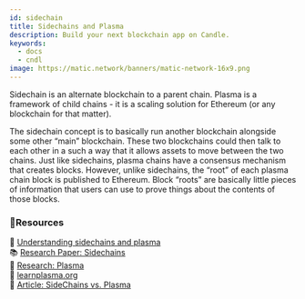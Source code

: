 ```yaml
---
id: sidechain
title: Sidechains and Plasma
description: Build your next blockchain app on Candle.
keywords:
  - docs
  - cndl
image: https://matic.network/banners/matic-network-16x9.png 
---
```

Sidechain is an alternate blockchain to a parent chain. Plasma is a framework of child chains - it is a scaling solution for Ethereum (or any blockchain for that matter). 

The sidechain concept is to basically run another blockchain alongside some other “main” blockchain. These two blockchains could then talk to each other in a such a way that it allows assets to move between the two chains.
Just like sidechains, plasma chains have a consensus mechanism that creates blocks. However, unlike sidechains, the “root” of each plasma chain block is published to Ethereum. Block “roots” are basically little pieces of information that users can use to prove things about the contents of those blocks.

### **:scroll:Resources**

:page_facing_up: [Understanding sidechains and plasma](https://docs.plasma.group/en/latest/src/plasma/sidechains.html) <br/>
:books: [Research Paper: Sidechains](https://blockstream.com/sidechains.pdf) <br/>
:blue_book: [Research: Plasma](http://plasma.io/) <br/>
:blue_book: [learnplasma.org](https://www.learnplasma.org/en/learn/) <br/>
:page_facing_up: [Article: SideChains vs. Plasma](https://medium.com/swlh/a-comparative-analysis-of-sidechains-plasma-and-sharding-8152f6b51a31) 